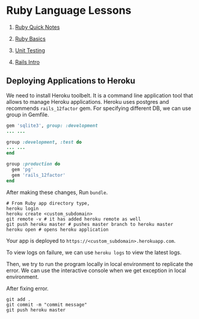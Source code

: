 # Ruby Language Lessons

1. [Ruby Quick Notes](lessons/ruby-notes.md)

2. [Ruby Basics](lessons/ruby-basics.md)

3. [Unit Testing](lessons/testing/README.md)

4. [Rails Intro](lessons/rails-intro/README.md)


## Deploying Applications to Heroku

We need to install Heroku toolbelt. It is a command line application tool that allows to manage Heroku applications. Heroku uses postgres and recommends `rails_12factor` gem. For specifying different DB, we can use group in Gemfile.

```ruby
gem 'sqlite3', group: :development
... ...

group :development, :test do 
... ...
end

group :production do 
  gem 'pg'
  gem 'rails_12factor'
end
```

After making these changes, Run `bundle`.

```shell
# From Ruby app directory type,
heroku login
heroku create <custom_subdomain>
git remote -v # it has added heroku remote as well
git push heroku master # pushes master branch to heroku master
heroku open # opens heroku application
```

Your app is deployed to `https://<custom_subdomain>.herokuapp.com`.

To view logs on failure, we can use `heroku logs` to view the latest logs.

Then, we try to run the program locally in local environment to replicate the error. We can use the interactive console when we get exception in local environment.

After fixing error.

```shell
git add .
git commit -m "commit message"
git push heroku master
```